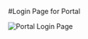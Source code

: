 #Login Page for Portal

![Portal Login Page](https://github.com/user-attachments/assets/223958ef-3a67-42f5-bdb0-d65396028dae)
